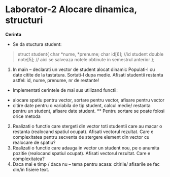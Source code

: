 # Laborator-2 Alocare dinamica, structuri

**Cerinta**

- Se da stuctura student: 

> struct student{
> char *nume, *prenume;
> char id[6];   //id student
> double note[5]; // aici se salveaza notele obtinute in semestrul anterior
> };

1. In main – declarati un vector de student alocat dinamic Populati-l cu date citite de la tastatura. Sortati-l dupa medie. Afisati studentii  restanta astfel: id, nume, prenume, nr de restante!  
* Implementati cerintele de mai sus utilizand functii: 
-  alocare spatiu pentru vector, sortare pentru vector, afisare pentru vector
-  citire date pentru o variabila de tip student, calcul medie/ restanta pentru un student, afisare date student. 
** Pentru sortare se poate folosi orice metoda
2. Realizati o functie care stergeti din vector toti studentii care au macar o restanta (realocand spatiul ocupat).  Afisati vectorul rezultat. Care e complexitatea pentru secventa de stergere element din vector cu realocare de spatiu? 
3. Realizati o functie care adauga in vector un student nou, pe o anumita pozitie (realocand spatiul ocupat).  Afisati vectorul rezultat.  Care e complexitatea?
4. Daca mai e timp / daca nu – tema pentru acasa: citirile/ afisarile se fac din/in fisiere text.
